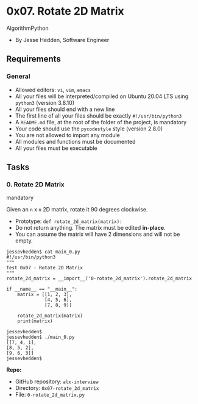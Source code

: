 0x07. Rotate 2D Matrix
======================

AlgorithmPython

-   By Jesse Hedden, Software Engineer

Requirements
------------

### General

-   Allowed editors: `vi`, `vim`, `emacs`
-   All your files will be interpreted/compiled on Ubuntu 20.04 LTS using `python3` (version 3.8.10)
-   All your files should end with a new line
-   The first line of all your files should be exactly `#!/usr/bin/python3`
-   A `README.md` file, at the root of the folder of the project, is mandatory
-   Your code should use the `pycodestyle` style (version 2.8.0)
-   You are not allowed to import any module
-   All modules and functions must be documented
-   All your files must be executable

Tasks
-----

### 0\. Rotate 2D Matrix

mandatory

Given an `n` x `n` 2D matrix, rotate it 90 degrees clockwise.

-   Prototype: `def rotate_2d_matrix(matrix):`
-   Do not return anything. The matrix must be edited **in-place**.
-   You can assume the matrix will have 2 dimensions and will not be empty.

```
jessevhedden$ cat main_0.py
#!/usr/bin/python3
"""
Test 0x07 - Rotate 2D Matrix
"""
rotate_2d_matrix = __import__('0-rotate_2d_matrix').rotate_2d_matrix

if __name__ == "__main__":
    matrix = [[1, 2, 3],
              [4, 5, 6],
              [7, 8, 9]]

    rotate_2d_matrix(matrix)
    print(matrix)

jessevhedden$
jessevhedden$ ./main_0.py
[[7, 4, 1],
[8, 5, 2],
[9, 6, 3]]
jessevhedden$

```

**Repo:**

-   GitHub repository: `alx-interview`
-   Directory: `0x07-rotate_2d_matrix`
-   File: `0-rotate_2d_matrix.py`
